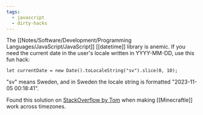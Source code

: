 ```yaml
---
tags:
  - javascript
  - dirty-hacks
---
```

The [[Notes/Software/Development/Programming Languages/JavaScript/JavaScript]] [[datetime]] library is anemic.  If you need the current date in the user's locale written in YYYY-MM-DD, use this fun hack:

```
let currentDate = new Date().toLocaleString("sv").slice(0, 10);
```

"sv" means Sweden, and in Sweden the locale string is formatted "2023-11-05 00:18:41".

Found this solution on [StackOverflow by Tom](https://stackoverflow.com/a/58614322) when making [[Minecraftle]] work across timezones.

